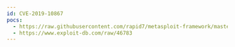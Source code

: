 ```yaml
---
id: CVE-2019-10867
pocs:
  - https://raw.githubusercontent.com/rapid7/metasploit-framework/master/modules/exploits/multi/http/pimcore_unserialize_rce.rb
  - https://www.exploit-db.com/raw/46783
---
```

